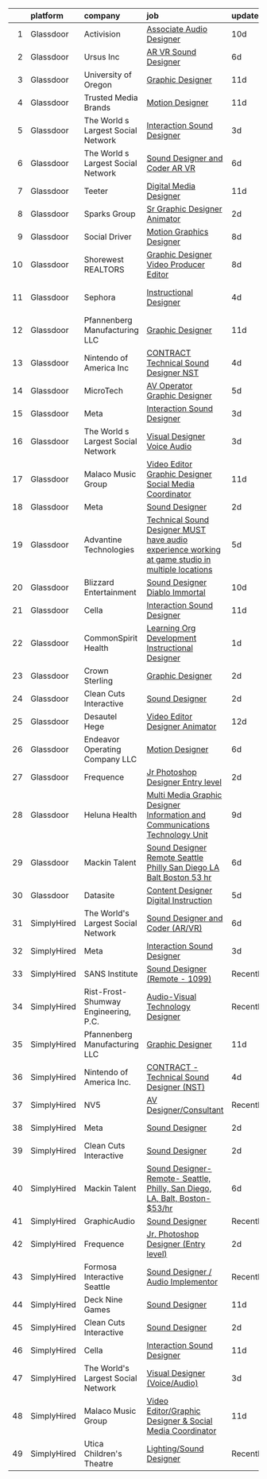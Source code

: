 

|    | platform    | company                              | job                                                                                                                                                                                                                                                                                                                                                                                                                                                                                                                                                                                                                                                                                                                                                                                                                                                                                                                                                                                                                                                                                                                                                                                                                                                                                                                                                                                           | update_time   | location            |
|---:|:------------|:-------------------------------------|:----------------------------------------------------------------------------------------------------------------------------------------------------------------------------------------------------------------------------------------------------------------------------------------------------------------------------------------------------------------------------------------------------------------------------------------------------------------------------------------------------------------------------------------------------------------------------------------------------------------------------------------------------------------------------------------------------------------------------------------------------------------------------------------------------------------------------------------------------------------------------------------------------------------------------------------------------------------------------------------------------------------------------------------------------------------------------------------------------------------------------------------------------------------------------------------------------------------------------------------------------------------------------------------------------------------------------------------------------------------------------------------------|:--------------|:--------------------|
|  1 | Glassdoor   | Activision                           | [Associate Audio Designer](https://www.glassdoor.com/partner/jobListing.htm?pos=116&ao=1136043&s=58&guid=00000182a047b8678edbb7082be2c1c3&src=GD_JOB_AD&t=SR&vt=w&cs=1_ed9d3778&cb=1660546431385&jobListingId=1008054055283&jrtk=3-0-1gag4fe4jgrhq801-1gag4fe55ii38800-8c79110d23674c70-)                                                                                                                                                                                                                                                                                                                                                                                                                                                                                                                                                                                                                                                                                                                                                                                                                                                                                                                                                                                                                                                                                                     | 10d           | Carlsbad, CA        |
|  2 | Glassdoor   | Ursus  Inc                           | [AR VR Sound Designer](https://www.glassdoor.com/partner/jobListing.htm?pos=107&ao=1110586&s=58&guid=00000182a047b8678edbb7082be2c1c3&src=GD_JOB_AD&t=SR&vt=w&ea=1&cs=1_579696b8&cb=1660546431385&jobListingId=1008060781401&cpc=44CD5376B8534B8F&jrtk=3-0-1gag4fe4jgrhq801-1gag4fe55ii38800-030c9e8f31c30fb1--6NYlbfkN0CT8vBT9H5mqECx2dfLV_FONLPDKpIRssxVwtj05Tmm4rA5I0VNOPdM1oYsK66ov5r3DWxwAiT3975pyDdK1dCkIm3HIa7Y5w_yS9WNwndK-pYnhQpIGvT_4JMoppqofj_V7n-KQXnwxuIp4sxGqFSLnh8gEwF36Ow_xbme12t9ChEp-GHl6fRQhd6574IIaGuOGCVi51k91WaRd6M8ERe3VOx5Uk43gur74xQFXTOcZiP5tSRQVrFiAsknzgZLfm00zOpDbdloS8yKkQmfoJEHBmN4vApKtgtlX3xG7TCNxLNz2Ll1wawrNtaJWJBohtoAo4pzqraJtZgKX2K-OkprPj3iFbWDSyhMNwFUFhkST-I7CixRzVs14tBwJlXfranQ7253ZsuI9ZaOed4Ek5osv9uX6xaEQzz_38NHK3MSyDZbqinY-3Hs2FkMc91ab8TcorPDeTvLlUU3Q2lP7XUZf-bP02vBrNj05PRfPraQKkrTZsnklXAQPvr1AlFQwFP8FUBmcQA4Ed3wWPL5oRwxI4fXwhVzAnJ6RuYyWIQqzF3eaQIE1XEFZ2fjQZNRRLWK3vTCOUYqjrvKAxMbyisAYHLSLs3htElHA7T1pqwmpg4ydRWOPuGKPNVsdAaKvXtSeeNCsTWm7qejmZoJ2iD2HdUjTPl0cN0USbIIKOkYJwZDLNK76QkcfPrbQq-0jr8HJOKsSio4D7Fc1XQblRJGS17UA-gj7iR1qTyqAYB2iQQBCkGMJVdY5bKXJyeuZC3YQeMc8l8LkQtmqdA9_dOaYYWq0nHTIfHdUy22Avui4J6zTTtoFsttg_7ipCoz2VVOxsBc5Pk7BDSlHoBpkP7x_AYRjF8yrVfvpi4Kqrp2zgMRhybeQ8nN36ZgLeTbJJ44QZawr2tVWDGZTyr_H8VKnTTIqMLXPwFAqNPFNi8rADJOukRx0pGzQyBG1tZ0j2lHO3hGDkeKIYJP6_GDBPBxN7DdP3u-SNxdMmlN8BNt40F1oTGF43o9K4h9ELI1ZKc%3D) | 6d            | Seattle, WA         |
|  3 | Glassdoor   | University of Oregon                 | [Graphic Designer](https://www.glassdoor.com/partner/jobListing.htm?pos=120&ao=1136043&s=58&guid=00000182a047b8678edbb7082be2c1c3&src=GD_JOB_AD&t=SR&vt=w&cs=1_58ac67c9&cb=1660546431385&jobListingId=1008051855572&jrtk=3-0-1gag4fe4jgrhq801-1gag4fe55ii38800-54f56c4b806fe0f6-)                                                                                                                                                                                                                                                                                                                                                                                                                                                                                                                                                                                                                                                                                                                                                                                                                                                                                                                                                                                                                                                                                                             | 11d           | Eugene, OR          |
|  4 | Glassdoor   | Trusted Media Brands                 | [Motion Designer](https://www.glassdoor.com/partner/jobListing.htm?pos=127&ao=1136043&s=58&guid=00000182a047b8678edbb7082be2c1c3&src=GD_JOB_AD&t=SR&vt=w&cs=1_9aad95c1&cb=1660546431387&jobListingId=1008051952532&jrtk=3-0-1gag4fe4jgrhq801-1gag4fe55ii38800-ccd4c43fddf6d43b-)                                                                                                                                                                                                                                                                                                                                                                                                                                                                                                                                                                                                                                                                                                                                                                                                                                                                                                                                                                                                                                                                                                              | 11d           | Remote              |
|  5 | Glassdoor   | The World s Largest Social Network   | [Interaction Sound Designer](https://www.glassdoor.com/partner/jobListing.htm?pos=106&ao=1110586&s=58&guid=00000182a047b8678edbb7082be2c1c3&src=GD_JOB_AD&t=SR&vt=w&ea=1&cs=1_54d41ce2&cb=1660546431384&jobListingId=1008067051048&cpc=155EB9D5185558AF&jrtk=3-0-1gag4fe4jgrhq801-1gag4fe55ii38800-477ea7a48c989530--6NYlbfkN0DSgjPPcnEdvoK3uuxfISLALE6pB1FR7YSHOr_tSg5_QGIhoz_2VqUepdcKLBLI_zTQW-ZBBRDRWKPjPUJ_3TJeeYOg5j-PYWrV5dwAp9ovXRg5_v4-biXz9abDZc2LYZVS8PoMAx669-DgQDMNpbGvBuYeHJ_uyNU1_WsBQvxI5Nto1azbYuVIMgdsmSl76wlfrNIV5rRicfDRlsEU1xSiemxIg3KsI177y5lqRcBu-tHWS0k4kEy7s__CDr_Lu879ighDPwTYXjy37vpa5vsE5QHe2lpU2ppb2rhyf7vyxUiUWbIsLfOx8ewe13JWdqVtbig_1UVb-BRuRsfqAp8pIlFUbqWEOYZGOcIptKLAv5xt-YjmnaCrX3GM2oBK3unGCBE9K24sxvJLKSo7qEKsEFV-SxDol-2Cc9JElJ6MtYe6q_xdvl286CGkVfa2lKHPx9uu4rtXlTyEWVrWmqXNW0j27aHqAcUu5MWzvvlEUB5mwq3bTGOmg5xguZF6XnECgXrOnHr6XH6-10rF8QvZXVXEaF7C1XV7lkA3Tb-Zev2nvYrR0QqlCpYKGQpr3Rb0EY1Y9QLY3bSQM5CvsSc9)                                                                                                                                                                                                                                                                                                                                                                                                                                         | 3d            | Los Angeles, CA     |
|  6 | Glassdoor   | The World s Largest Social Network   | [Sound Designer and Coder  AR VR ](https://www.glassdoor.com/partner/jobListing.htm?pos=105&ao=1110586&s=58&guid=00000182a047b8678edbb7082be2c1c3&src=GD_JOB_AD&t=SR&vt=w&ea=1&cs=1_8dfc8d73&cb=1660546431384&jobListingId=1008061726141&cpc=DE56C24FF6DEC286&jrtk=3-0-1gag4fe4jgrhq801-1gag4fe55ii38800-aa04f80198aa9385--6NYlbfkN0DSgjPPcnEdvoK3uuxfISLALE6pB1FR7YSHOr_tSg5_QGIhoz_2VqUepdcKLBLI_zRRqGxwsWbWurI4uRJn-fTCHyEZV6QHAGS_ixyA3RdsxGPMIES406OkmPd7lUSbf4lH-L6MU1rNbOY7rvQFuRge0CfamxT_cokjIzc0uvvntjlD4LtxDB2IWUFF_l-PtzN92mnR1SA6VU7X5N_aHf6Afq_gntex53XPKLDUWdsH7VE9XW-_Cmv0dzQzpnioJV8hmQhGs6NNdP88wBU5-yx17Id_FV9OQQeYroQ6t29DkPZx3Pr77kpjvQd_8dID_ImVfodSQjUyPaf4RmELDNBHo_5XZg2lNcMoDLB2Eka_RQ3OJ9M1GkHplhrYs3qQu1VVAKJclraK7hq1Nz1xMAp-SvU6dHuGRVTtOTCk5WYEFxFJaFajIhXIdf752mpZYMduwMT5STFntvYts_BaiVk2g0Ues-O9ZWwGsDzGvpKmYjjcamVSGgFLZSMO7o6HAor3T_pHO2XLgp1jme-z8BFThsfG4sy6MRH5jdVbZLh6ugiDSonw-w0B0NHSL8Wx8NTXm5pVuSElfthTzIGuU2nN)                                                                                                                                                                                                                                                                                                                                                                                                                                   | 6d            | Philadelphia, PA    |
|  7 | Glassdoor   | Teeter                               | [Digital Media Designer](https://www.glassdoor.com/partner/jobListing.htm?pos=122&ao=1136043&s=58&guid=00000182a047b8678edbb7082be2c1c3&src=GD_JOB_AD&t=SR&vt=w&ea=1&cs=1_07b382de&cb=1660546431386&jobListingId=1008050641753&jrtk=3-0-1gag4fe4jgrhq801-1gag4fe55ii38800-5966d2192ffe7148-)                                                                                                                                                                                                                                                                                                                                                                                                                                                                                                                                                                                                                                                                                                                                                                                                                                                                                                                                                                                                                                                                                                  | 11d           | Bonney Lake, WA     |
|  8 | Glassdoor   | Sparks Group                         | [Sr Graphic Designer Animator](https://www.glassdoor.com/partner/jobListing.htm?pos=113&ao=1110586&s=58&guid=00000182a047b8678edbb7082be2c1c3&src=GD_JOB_AD&t=SR&vt=w&cs=1_28f05c4e&cb=1660546431385&jobListingId=1008069082504&cpc=3BA4CE39D5B5DEF5&jrtk=3-0-1gag4fe4jgrhq801-1gag4fe55ii38800-9fb52559c671e326--6NYlbfkN0CVbIAoVGlVV0muHIzlWY31dYj5hrVkKa7qBWZ-hZn3g-zWnitpxah_RyLopvrEJPIhSC_NxYFAOkOUAxb24q12idpXmZDLqnP8qqXeafs5p-x-Up3FLRd-hBxwplnmgu-HuP8T6r5qz0r5qkXNepJ65unKf4eAdbFumPyfAY87zyKfPC2cLsJrsHc5tlBWdzdRyxMfSWwqN39_MzspGeTMjGjfH53u4bJZm7gk1opUG9KADDDU4mQ7ZBWvhpBe-Rdd8yI7zzk_gEY43FT9jgsEiGqaz6gn6xDQPi463kJn-HvnwsxyqvtRiEKT5A7kU0W-qeZwTyRLfIE3ONTZFgEmTLsxtv41a7JEsr_VwfXEHH45pXL6bCSgqIHEGwNI_D-hDqQ2LPP3Dk53kY057fkUM7mqPkTZ6de3kXxfAFsRA88R8Gp0X__3-QRj5uCoO5quJJXGmMK-kkBV6n0Fg8MNoqsofm4VexVH4B4IJcFlKyZHbI-_vPLE)                                                                                                                                                                                                                                                                                                                                                                                                                                                                                                                                            | 2d            | McLean, VA          |
|  9 | Glassdoor   | Social Driver                        | [Motion Graphics Designer](https://www.glassdoor.com/partner/jobListing.htm?pos=123&ao=1136043&s=58&guid=00000182a047b8678edbb7082be2c1c3&src=GD_JOB_AD&t=SR&vt=w&ea=1&cs=1_c5b78d25&cb=1660546431386&jobListingId=1008056782244&jrtk=3-0-1gag4fe4jgrhq801-1gag4fe55ii38800-753ebc5773c72d90-)                                                                                                                                                                                                                                                                                                                                                                                                                                                                                                                                                                                                                                                                                                                                                                                                                                                                                                                                                                                                                                                                                                | 8d            | Austin, TX          |
| 10 | Glassdoor   | Shorewest  REALTORS                  | [Graphic Designer   Video Producer   Editor](https://www.glassdoor.com/partner/jobListing.htm?pos=124&ao=1136043&s=58&guid=00000182a047b8678edbb7082be2c1c3&src=GD_JOB_AD&t=SR&vt=w&ea=1&cs=1_6f2b6905&cb=1660546431386&jobListingId=1008057112953&jrtk=3-0-1gag4fe4jgrhq801-1gag4fe55ii38800-476bc904ff4fda1a-)                                                                                                                                                                                                                                                                                                                                                                                                                                                                                                                                                                                                                                                                                                                                                                                                                                                                                                                                                                                                                                                                              | 8d            | Brookfield, WI      |
| 11 | Glassdoor   | Sephora                              | [Instructional Designer](https://www.glassdoor.com/partner/jobListing.htm?pos=129&ao=1136043&s=58&guid=00000182a047b8678edbb7082be2c1c3&src=GD_JOB_AD&t=SR&vt=w&cs=1_4c6064a4&cb=1660546431387&jobListingId=1008064897628&jrtk=3-0-1gag4fe4jgrhq801-1gag4fe55ii38800-c6a608b4d4c957f5-)                                                                                                                                                                                                                                                                                                                                                                                                                                                                                                                                                                                                                                                                                                                                                                                                                                                                                                                                                                                                                                                                                                       | 4d            | San Francisco, CA   |
| 12 | Glassdoor   | Pfannenberg Manufacturing LLC        | [Graphic Designer](https://www.glassdoor.com/partner/jobListing.htm?pos=103&ao=1110586&s=58&guid=00000182a047b8678edbb7082be2c1c3&src=GD_JOB_AD&t=SR&vt=w&ea=1&cs=1_79a94da8&cb=1660546431383&jobListingId=1008050419234&cpc=328097CF308554EF&jrtk=3-0-1gag4fe4jgrhq801-1gag4fe55ii38800-4d785862bc0e19b7--6NYlbfkN0AakyOTjEZNreXXt2Vg2QxN29YmDSS12MpPIAW0YUpO-bhjitwDthpKKUtE1wHEBohxXHh6EQS9l-eTL14B8EU01tujiSegCZfo0U7cS5QzF-DN5KNQTZCV9a5Eo0-o0AzCgi9a2B4lOnpdQ1lb1khezqIgXFvO7NbZuwNyFLXXLb7vk5ShaIUSu5hQz7c0tkvSXQtvbtjPQxUkTTI4J-qqUvbHvSziyL5AL0RrtsaGkufGYxelTaGCPfIBXOrxIdLkFSgAIvTbKXImAekIWfRALO3pwAVCPhh6xUKxFnolR5QaCRTJMtTIRFGczY82IHmIae6PFo-kc4qR5ao2xWgUlFxTzo6TWXB0_jEJoQhB4_oFleRGc9tD640ArCvOiKUN4SP5dpqvIqLtYktxsG8y29HRoivJLSpkeLwKvkbEqSwmgzMhn3SPX2xcpektNmsIze9cM9oscFus15fluB4npNLiQoDlJzCIgJQKo0Y7Xz5Rh0VczToqJ3Yv_U2aTmI%3D)                                                                                                                                                                                                                                                                                                                                                                                                                                                                                                                                     | 11d           | Lancaster, NY       |
| 13 | Glassdoor   | Nintendo of America Inc              | [CONTRACT   Technical Sound Designer  NST ](https://www.glassdoor.com/partner/jobListing.htm?pos=112&ao=1136043&s=58&guid=00000182a047b8678edbb7082be2c1c3&src=GD_JOB_AD&t=SR&vt=w&cs=1_ec0b4a5c&cb=1660546431385&jobListingId=1008066224463&jrtk=3-0-1gag4fe4jgrhq801-1gag4fe55ii38800-4f54bb3e91a298df-)                                                                                                                                                                                                                                                                                                                                                                                                                                                                                                                                                                                                                                                                                                                                                                                                                                                                                                                                                                                                                                                                                    | 4d            | Redmond, WA         |
| 14 | Glassdoor   | MicroTech                            | [AV Operator Graphic Designer](https://www.glassdoor.com/partner/jobListing.htm?pos=117&ao=1136043&s=58&guid=00000182a047b8678edbb7082be2c1c3&src=GD_JOB_AD&t=SR&vt=w&cs=1_c3c1eb8b&cb=1660546431385&jobListingId=1008063755104&jrtk=3-0-1gag4fe4jgrhq801-1gag4fe55ii38800-ee30e45e715a9278-)                                                                                                                                                                                                                                                                                                                                                                                                                                                                                                                                                                                                                                                                                                                                                                                                                                                                                                                                                                                                                                                                                                 | 5d            | Ft Leonard Wd, MO   |
| 15 | Glassdoor   | Meta                                 | [Interaction Sound Designer](https://www.glassdoor.com/partner/jobListing.htm?pos=111&ao=1136043&s=58&guid=00000182a047b8678edbb7082be2c1c3&src=GD_JOB_AD&t=SR&vt=w&cs=1_4cae56bc&cb=1660546431384&jobListingId=1008066993623&jrtk=3-0-1gag4fe4jgrhq801-1gag4fe55ii38800-0309ec683cd103c0-)                                                                                                                                                                                                                                                                                                                                                                                                                                                                                                                                                                                                                                                                                                                                                                                                                                                                                                                                                                                                                                                                                                   | 3d            | Remote              |
| 16 | Glassdoor   | The World s Largest Social Network   | [Visual Designer  Voice Audio ](https://www.glassdoor.com/partner/jobListing.htm?pos=108&ao=1110586&s=58&guid=00000182a047b8678edbb7082be2c1c3&src=GD_JOB_AD&t=SR&vt=w&ea=1&cs=1_bad4e455&cb=1660546431384&jobListingId=1008067051083&cpc=F4EED0218A761C36&jrtk=3-0-1gag4fe4jgrhq801-1gag4fe55ii38800-4b0714fb697a8b03--6NYlbfkN0DSgjPPcnEdvoK3uuxfISLALE6pB1FR7YSHOr_tSg5_QGIhoz_2VqUepdcKLBLI_zTQW-ZBBRDRWFCv-kLGnEyfy7ZJFZ7vFVbEVVpV0D8ErEqHel1_k-oValg10oYECT88KK1oR_NyEkboQhdiEJ6YgsFM2wAhZ-6ygv533mnhvgQPsvUlXtN8WXdu__eSjUgqn8jwxGdbcRFkOaLMO4s1Bj-d2t4HQ0Rm14hubj9JKohTzPJIunSKQ-FutQDYP1EFKpkGN4XLmWDxfjvbZWxRT4lxMvmyYILo-Y3Frl_vH-Dz_6Q3zza-c3z7EuYfaA-Re0pVvx1oU8HWpKJajF9ENnnD1_JqpGcRY_6NPMwgVr-bCgAFwqTn8HXy6-GKgKF_NGD67JwamWHIpqoOkdqfdZY0FLIE371zhGoXt27EWqZZO34T1gk7Kg6mpUwL4Gu58RTi-U4noGpLZJ0WArEHrrGyUQcA10tVFhMNNv3bnAKqe_Gg1nEoYDSS9H8W9-3XQFSi_YtDkTY-eBk15Yhmx63XQEd4h--Sfy3znqfVaBTzxMBP6CLdvI8atlHB79LkuW040btJa8dCtEV8UQNG)                                                                                                                                                                                                                                                                                                                                                                                                                                      | 3d            | Boston, MA          |
| 17 | Glassdoor   | Malaco Music Group                   | [Video Editor Graphic Designer   Social Media Coordinator](https://www.glassdoor.com/partner/jobListing.htm?pos=102&ao=1110586&s=58&guid=00000182a047b8678edbb7082be2c1c3&src=GD_JOB_AD&t=SR&vt=w&ea=1&cs=1_d0e7558a&cb=1660546431383&jobListingId=1008050606532&cpc=8C48BB2340EE80D8&jrtk=3-0-1gag4fe4jgrhq801-1gag4fe55ii38800-032f865bd9ee7d0b--6NYlbfkN0AjYf5Qys17sPgkFKqWbnfQoZPZ9LfbKQbr3xG7f3WSbJKFA7p7T5Gl8ZeRW3WFFev5P5pozGdx2fb8kZ651nSZUtHVfvKcYCsfE1S_OdwjAkxGiuhGBiLTKwM5iWSoMayNwaEGmxHY29AAJePxKhD880ECMx5VeFYMO3gAW6FanL1qCTR_Rxt11OcZleM1XY1pSpO91wpZbFEM-k3vUJXHsz1srp_EX1d_PHftJk9f_90RTY8El4brIEAAy5KrtOPFTnAcDuv4nnAZe_k7WGdbRRRMDwezcL_NwO4ZYr0O0jJcfEhwCo5IehjNAf6x9UM0M_gmdLQaYbIRZPT7JxFxWL7QPbx1CWTm39kJDqnx48bO51PQaCdSnvA89aleowyAdZQJqn09Cs1uVig1gK4v6JRY0FPubxe1XHGSIX-070tf8K4gqTIV5Xal8L_74skZ4oKLJ8C4D4sYnr5boRwj80zUpY2XhxLHJ7g3IS8_iNB0KWeNZF7QVrs7rnkGWCC1TNlCYPEBr2-_8Jl81qdv-dg0oTRvLjUB5gwRaWJrQA%3D%3D)                                                                                                                                                                                                                                                                                                                                                                                                                                               | 11d           | Jackson, MS         |
| 18 | Glassdoor   | Meta                                 | [Sound Designer](https://www.glassdoor.com/partner/jobListing.htm?pos=109&ao=1136043&s=58&guid=00000182a047b8678edbb7082be2c1c3&src=GD_JOB_AD&t=SR&vt=w&cs=1_c3dc25f4&cb=1660546431384&jobListingId=1008068607284&jrtk=3-0-1gag4fe4jgrhq801-1gag4fe55ii38800-994aa574a818d0ec-)                                                                                                                                                                                                                                                                                                                                                                                                                                                                                                                                                                                                                                                                                                                                                                                                                                                                                                                                                                                                                                                                                                               | 2d            | Remote              |
| 19 | Glassdoor   | Advantine Technologies               | [Technical Sound Designer  MUST have audio experience working at game studio  in multiple locations](https://www.glassdoor.com/partner/jobListing.htm?pos=126&ao=1136043&s=58&guid=00000182a047b8678edbb7082be2c1c3&src=GD_JOB_AD&t=SR&vt=w&ea=1&cs=1_63034a05&cb=1660546431387&jobListingId=1008063959886&jrtk=3-0-1gag4fe4jgrhq801-1gag4fe55ii38800-6d079c6461adae76-)                                                                                                                                                                                                                                                                                                                                                                                                                                                                                                                                                                                                                                                                                                                                                                                                                                                                                                                                                                                                                      | 5d            | Seattle, WA         |
| 20 | Glassdoor   | Blizzard Entertainment               | [Sound Designer   Diablo Immortal](https://www.glassdoor.com/partner/jobListing.htm?pos=115&ao=1136043&s=58&guid=00000182a047b8678edbb7082be2c1c3&src=GD_JOB_AD&t=SR&vt=w&cs=1_0865311a&cb=1660546431385&jobListingId=1008054412065&jrtk=3-0-1gag4fe4jgrhq801-1gag4fe55ii38800-81ce4dea9804f6ce-)                                                                                                                                                                                                                                                                                                                                                                                                                                                                                                                                                                                                                                                                                                                                                                                                                                                                                                                                                                                                                                                                                             | 10d           | Irvine, CA          |
| 21 | Glassdoor   | Cella                                | [Interaction Sound Designer](https://www.glassdoor.com/partner/jobListing.htm?pos=104&ao=1110586&s=58&guid=00000182a047b8678edbb7082be2c1c3&src=GD_JOB_AD&t=SR&vt=w&cs=1_6109106b&cb=1660546431383&jobListingId=1008052037817&cpc=8795CF9063CD573D&jrtk=3-0-1gag4fe4jgrhq801-1gag4fe55ii38800-32c0d57c93b37a46--6NYlbfkN0ABL5jwqrJX8j4-zsE1pdctockIOMh3bUiDojLxDHSgft-IBPHc-ugKxXUaFJpc9dcslo_kQI6e181zDbgUqpxGtQzcffkWtUW3tagjWR9utRjhHuCcsEaQM-JyLwBDAhEeZE1AalR73XIKDtyyn05K0Ch2c103Wzt0Eutj5r6WKZZc3G-kEktokDT0I1YcOS06Xq0OzeQLQJ2WDHXleu2l4BA4eAklftKd4Ai5Y88C--POccTTAC2BMuuSEyhMk0sjOVaR31MMGMUzY4YS7b_cgLnvgOdcuXLKMHq_2m2RPFrqlnK1r_hqOSVMLrh9PEfBNMNd48aVO6pwcaIfU53TmNs918d2VgQWQY_wCgkF2LNpX3kO5F34wBhpEjtgI0AD8IBtxEqd4qDij5WLgkwhSCZrYizYWfSj0ur7JQyf3oXgcH1heva9VRivy74iTbFprkHxwW67Gbf36rS3fffiu_EFmxpjsmiLoh1U-HNQ1RirJCDboNRUadHk16wU8CObikNcUAv2jPvXLLnCZ-ssu7vftE5qRaY7dlwRVJZoSsuIQiS_Bpon8JirTJgeHNp6wWRTx3fyLkDG8P8k-VbuuUmtbRLd3befRK8LVI6bNn7z7Lxj4WPFsokaCjIymuYvAhGkWRd8J2wI7dUL1MOA6wtUQ_GWgS2Vu7QP9T8W9bN9Jt2NjvubdJd7yN7LFexBpbY_C7aVTp7PoiB6PZBaE0XbSzFgnn3YJ2mduYwTy5X_KOF7Sc4h)                                                                                                                                                                                                                                                                              | 11d           | Menlo Park, CA      |
| 22 | Glassdoor   | CommonSpirit Health                  | [Learning Org Development Instructional Designer](https://www.glassdoor.com/partner/jobListing.htm?pos=125&ao=1136043&s=58&guid=00000182a047b8678edbb7082be2c1c3&src=GD_JOB_AD&t=SR&vt=w&cs=1_6c75976c&cb=1660546431386&jobListingId=1008069868423&jrtk=3-0-1gag4fe4jgrhq801-1gag4fe55ii38800-50c9901027ea128b-)                                                                                                                                                                                                                                                                                                                                                                                                                                                                                                                                                                                                                                                                                                                                                                                                                                                                                                                                                                                                                                                                              | 1d            | Englewood, CO       |
| 23 | Glassdoor   | Crown Sterling                       | [Graphic Designer](https://www.glassdoor.com/partner/jobListing.htm?pos=119&ao=1136043&s=58&guid=00000182a047b8678edbb7082be2c1c3&src=GD_JOB_AD&t=SR&vt=w&ea=1&cs=1_a46f7187&cb=1660546431385&jobListingId=1008068774089&jrtk=3-0-1gag4fe4jgrhq801-1gag4fe55ii38800-8100a41541111977-)                                                                                                                                                                                                                                                                                                                                                                                                                                                                                                                                                                                                                                                                                                                                                                                                                                                                                                                                                                                                                                                                                                        | 2d            | Newport Beach, CA   |
| 24 | Glassdoor   | Clean Cuts Interactive               | [Sound Designer](https://www.glassdoor.com/partner/jobListing.htm?pos=101&ao=1110586&s=58&guid=00000182a047b8678edbb7082be2c1c3&src=GD_JOB_AD&t=SR&vt=w&ea=1&cs=1_e6e3fde8&cb=1660546431383&jobListingId=1008068462835&cpc=FA84DF7EA1EC2398&jrtk=3-0-1gag4fe4jgrhq801-1gag4fe55ii38800-180f36a67d041096--6NYlbfkN0BdWmvb-rJl2QNnPZsqfom0WtyBpRDZD-qGOAPpXEAerX6a6oApLbNube8VIkmBRry4WGRoB0qsfFORcDwlv5J-Sd2QpNdWVPU3rpOKe16b-v51oCGYFn1Gg0GCh9sLO-2YemhZ2pKU_mGnQ6gmjy9PJXCZWcP9S85pmy_gMB17x15owpHU1MnjT43sqb3YyQAR7dqX6Wqg1WcMw23UtyWMoDpY06Qv2uB_BEDz_AP6vPctPdCMQI3qtbfW7RgC_Czc0tZtxxeZ26bmXaIRTscDj7QGeKJF8URNwZfY7exagcBmg1db_tO7Q0FTDiUcDVBxxe1ugZ-BkYZWPg2NCfEh1l2O_4SePI4WXZusExkbD8F0mss-kP2yicEUP6Xl8hReNJ2nnvFaXnTSPbAK6XK56S6QmL5rJ0YrMsl8naXsJ_w8bKfm-pWW3k0PA8wDhxwCIxThCQCpgtKazKpzPCtxcPdA6SN18MkfF_5A9m3XW_G1fZk6l0pD)                                                                                                                                                                                                                                                                                                                                                                                                                                                                                                                                                     | 2d            | Remote              |
| 25 | Glassdoor   | Desautel Hege                        | [Video Editor   Designer   Animator](https://www.glassdoor.com/partner/jobListing.htm?pos=121&ao=1136043&s=58&guid=00000182a047b8678edbb7082be2c1c3&src=GD_JOB_AD&t=SR&vt=w&cs=1_9c3c941e&cb=1660546431386&jobListingId=1008048371175&jrtk=3-0-1gag4fe4jgrhq801-1gag4fe55ii38800-d582c49682f17ec1-)                                                                                                                                                                                                                                                                                                                                                                                                                                                                                                                                                                                                                                                                                                                                                                                                                                                                                                                                                                                                                                                                                           | 12d           | Remote              |
| 26 | Glassdoor   | Endeavor Operating Company  LLC      | [Motion Designer](https://www.glassdoor.com/partner/jobListing.htm?pos=128&ao=1136043&s=58&guid=00000182a047b8678edbb7082be2c1c3&src=GD_JOB_AD&t=SR&vt=w&cs=1_618b28b4&cb=1660546431387&jobListingId=1008060392301&jrtk=3-0-1gag4fe4jgrhq801-1gag4fe55ii38800-c5485b3a6cabc7e4-)                                                                                                                                                                                                                                                                                                                                                                                                                                                                                                                                                                                                                                                                                                                                                                                                                                                                                                                                                                                                                                                                                                              | 6d            | New York, NY        |
| 27 | Glassdoor   | Frequence                            | [Jr  Photoshop Designer  Entry level ](https://www.glassdoor.com/partner/jobListing.htm?pos=110&ao=1136043&s=58&guid=00000182a047b8678edbb7082be2c1c3&src=GD_JOB_AD&t=SR&vt=w&cs=1_891e8433&cb=1660546431384&jobListingId=1008068662677&jrtk=3-0-1gag4fe4jgrhq801-1gag4fe55ii38800-3dd3d1aa24f723f9-)                                                                                                                                                                                                                                                                                                                                                                                                                                                                                                                                                                                                                                                                                                                                                                                                                                                                                                                                                                                                                                                                                         | 2d            | Remote              |
| 28 | Glassdoor   | Heluna Health                        | [Multi Media Graphic Designer  Information and Communications Technology Unit ](https://www.glassdoor.com/partner/jobListing.htm?pos=130&ao=1136043&s=58&guid=00000182a047b8678edbb7082be2c1c3&src=GD_JOB_AD&t=SR&vt=w&cs=1_b38cdf9d&cb=1660546431387&jobListingId=1008056291765&jrtk=3-0-1gag4fe4jgrhq801-1gag4fe55ii38800-2e3a5f2fe3f4fbdd-)                                                                                                                                                                                                                                                                                                                                                                                                                                                                                                                                                                                                                                                                                                                                                                                                                                                                                                                                                                                                                                                | 9d            | El Centro, CA       |
| 29 | Glassdoor   | Mackin Talent                        | [Sound Designer Remote  Seattle  Philly  San Diego  LA  Balt  Boston   53 hr](https://www.glassdoor.com/partner/jobListing.htm?pos=114&ao=1136043&s=58&guid=00000182a047b8678edbb7082be2c1c3&src=GD_JOB_AD&t=SR&vt=w&ea=1&cs=1_fe59eba3&cb=1660546431385&jobListingId=1008061021033&jrtk=3-0-1gag4fe4jgrhq801-1gag4fe55ii38800-94404600db9592ac-)                                                                                                                                                                                                                                                                                                                                                                                                                                                                                                                                                                                                                                                                                                                                                                                                                                                                                                                                                                                                                                             | 6d            | Remote              |
| 30 | Glassdoor   | Datasite                             | [Content Designer  Digital Instruction](https://www.glassdoor.com/partner/jobListing.htm?pos=118&ao=1136043&s=58&guid=00000182a047b8678edbb7082be2c1c3&src=GD_JOB_AD&t=SR&vt=w&cs=1_adda3bd3&cb=1660546431385&jobListingId=1008063092356&jrtk=3-0-1gag4fe4jgrhq801-1gag4fe55ii38800-7bbf37991c905e0d-)                                                                                                                                                                                                                                                                                                                                                                                                                                                                                                                                                                                                                                                                                                                                                                                                                                                                                                                                                                                                                                                                                        | 5d            | Remote              |
| 31 | SimplyHired | The World's Largest Social Network   | [Sound Designer and Coder (AR/VR)](https://www.simplyhired.com/job/sDdgQtUCzk8kOXxgNdBghhnoGA9n-Crh-9t0w_EICvgtiDtDeGpfMg?q=sound+designer)                                                                                                                                                                                                                                                                                                                                                                                                                                                                                                                                                                                                                                                                                                                                                                                                                                                                                                                                                                                                                                                                                                                                                                                                                                                   | 6d            | Philadelphia, PA    |
| 32 | SimplyHired | Meta                                 | [Interaction Sound Designer](https://www.simplyhired.com/job/-jenaefXanukpe0HSwiTye_1UqYaEOG0YTBRRQXeKxViWTwXyvRYpg?q=sound+designer)                                                                                                                                                                                                                                                                                                                                                                                                                                                                                                                                                                                                                                                                                                                                                                                                                                                                                                                                                                                                                                                                                                                                                                                                                                                         | 3d            | Remote +5 locations |
| 33 | SimplyHired | SANS Institute                       | [Sound Designer (Remote - 1099)](https://www.simplyhired.com/job/l5XtJmV5Za5NPAoCY67pJ8osv7Dd9cygFT5KvUQHRZZ5LCw9cI7qOA?q=sound+designer)                                                                                                                                                                                                                                                                                                                                                                                                                                                                                                                                                                                                                                                                                                                                                                                                                                                                                                                                                                                                                                                                                                                                                                                                                                                     | Recently      | Bethesda, MD        |
| 34 | SimplyHired | Rist-Frost-Shumway Engineering, P.C. | [Audio-Visual Technology Designer](https://www.simplyhired.com/job/OMxrMh8WHY_VNcw74L4J3w8rMgzooJxEwq9_0YhhoPHZG11rZ5ZCeA?q=sound+designer)                                                                                                                                                                                                                                                                                                                                                                                                                                                                                                                                                                                                                                                                                                                                                                                                                                                                                                                                                                                                                                                                                                                                                                                                                                                   | Recently      | Laconia, NH         |
| 35 | SimplyHired | Pfannenberg Manufacturing LLC        | [Graphic Designer](https://www.simplyhired.com/job/eAQh0BnP_VfSJEX4vFH_cC2uJOdwE6XReAdesAQneAb4Q-ioZBCl_g?q=sound+designer)                                                                                                                                                                                                                                                                                                                                                                                                                                                                                                                                                                                                                                                                                                                                                                                                                                                                                                                                                                                                                                                                                                                                                                                                                                                                   | 11d           | Lancaster, NY       |
| 36 | SimplyHired | Nintendo of America Inc.             | [CONTRACT - Technical Sound Designer (NST)](https://www.simplyhired.com/job/TPW0XrKmxf-vwIJbi5AmHPtMATFGZtcAoqs0JfFzV3o8SCHuwWm1gw?q=sound+designer)                                                                                                                                                                                                                                                                                                                                                                                                                                                                                                                                                                                                                                                                                                                                                                                                                                                                                                                                                                                                                                                                                                                                                                                                                                          | 4d            | Redmond, WA         |
| 37 | SimplyHired | NV5                                  | [AV Designer/Consultant](https://www.simplyhired.com/job/4NDOFxz6AaFE4t7vXtn8KviBkemSb7tVhSuOUA08TCc4fQsAg3fr5Q?q=sound+designer)                                                                                                                                                                                                                                                                                                                                                                                                                                                                                                                                                                                                                                                                                                                                                                                                                                                                                                                                                                                                                                                                                                                                                                                                                                                             | Recently      | Arlington, TX       |
| 38 | SimplyHired | Meta                                 | [Sound Designer](https://www.simplyhired.com/job/B9jC5ZTtxgxvAo0pHZYEFQSV4L3HIbn0ieWkkGRZxYJtVOoKOsaAXg?q=sound+designer)                                                                                                                                                                                                                                                                                                                                                                                                                                                                                                                                                                                                                                                                                                                                                                                                                                                                                                                                                                                                                                                                                                                                                                                                                                                                     | 2d            | Remote +3 locations |
| 39 | SimplyHired | Clean Cuts Interactive               | [Sound Designer](https://www.simplyhired.com/job/URpHRLKxsUQ4hdInq3xa6FnJYJDM-ccCCSLPb7pl2cnZUbjIHBvDJg?q=sound+designer)                                                                                                                                                                                                                                                                                                                                                                                                                                                                                                                                                                                                                                                                                                                                                                                                                                                                                                                                                                                                                                                                                                                                                                                                                                                                     | 2d            | Remote              |
| 40 | SimplyHired | Mackin Talent                        | [Sound Designer-Remote- Seattle, Philly, San Diego, LA, Balt, Boston- $53/hr](https://www.simplyhired.com/job/D23Y9wIsNTtRUick-sWfGSbFMWRBlovit-9r2d0bgm0YxwYcNKgd6g?q=sound+designer)                                                                                                                                                                                                                                                                                                                                                                                                                                                                                                                                                                                                                                                                                                                                                                                                                                                                                                                                                                                                                                                                                                                                                                                                        | 6d            | Remote              |
| 41 | SimplyHired | GraphicAudio                         | [Sound Designer](https://www.simplyhired.com/job/tpxG3u0VMzCKteQYdKolpCqGoSBv-BSP6-ugLnAgXYs5lOtcbAckwg?q=sound+designer)                                                                                                                                                                                                                                                                                                                                                                                                                                                                                                                                                                                                                                                                                                                                                                                                                                                                                                                                                                                                                                                                                                                                                                                                                                                                     | Recently      | Remote              |
| 42 | SimplyHired | Frequence                            | [Jr. Photoshop Designer (Entry level)](https://www.simplyhired.com/job/dk_2wWts5Sho9ibIYPoY7yDcDBCvZR4xtjSSYdJQghKdq9mlVvhh-w?q=sound+designer)                                                                                                                                                                                                                                                                                                                                                                                                                                                                                                                                                                                                                                                                                                                                                                                                                                                                                                                                                                                                                                                                                                                                                                                                                                               | 2d            | Remote              |
| 43 | SimplyHired | Formosa Interactive Seattle          | [Sound Designer / Audio Implementor](https://www.simplyhired.com/job/vlF4rzpIgemNyADbSUoWC36FtYYh2ouWspqfTFtuxzveh07-6RCwmg?q=sound+designer)                                                                                                                                                                                                                                                                                                                                                                                                                                                                                                                                                                                                                                                                                                                                                                                                                                                                                                                                                                                                                                                                                                                                                                                                                                                 | Recently      | Seattle, WA         |
| 44 | SimplyHired | Deck Nine Games                      | [Sound Designer](https://www.simplyhired.com/job/iz6i-HlUxxVIfGstw4fVaxnhc2kyEC3JD6ixIrv1CjJkn928zMpmow?q=sound+designer)                                                                                                                                                                                                                                                                                                                                                                                                                                                                                                                                                                                                                                                                                                                                                                                                                                                                                                                                                                                                                                                                                                                                                                                                                                                                     | 11d           | United States       |
| 45 | SimplyHired | Clean Cuts Interactive               | [Sound Designer](https://www.simplyhired.com/job/URpHRLKxsUQ4hdInq3xa6FnJYJDM-ccCCSLPb7pl2cnZUbjIHBvDJg?q=sound+designer)                                                                                                                                                                                                                                                                                                                                                                                                                                                                                                                                                                                                                                                                                                                                                                                                                                                                                                                                                                                                                                                                                                                                                                                                                                                                     | 2d            | Remote              |
| 46 | SimplyHired | Cella                                | [Interaction Sound Designer](https://www.simplyhired.com/job/JDJXrEQupcCXzLub4EKpUuUWrStpnjkTGkyGHaNzDBKRPjj_3Kpg_A?q=sound+designer)                                                                                                                                                                                                                                                                                                                                                                                                                                                                                                                                                                                                                                                                                                                                                                                                                                                                                                                                                                                                                                                                                                                                                                                                                                                         | 11d           | Menlo Park, CA      |
| 47 | SimplyHired | The World's Largest Social Network   | [Visual Designer (Voice/Audio)](https://www.simplyhired.com/job/H79TA5Z80KATbcOn-CZRIIrWeLrKILuHpuxZsD5Jsz2KezIqiPAd6w?q=sound+designer)                                                                                                                                                                                                                                                                                                                                                                                                                                                                                                                                                                                                                                                                                                                                                                                                                                                                                                                                                                                                                                                                                                                                                                                                                                                      | 3d            | Philadelphia, PA    |
| 48 | SimplyHired | Malaco Music Group                   | [Video Editor/Graphic Designer & Social Media Coordinator](https://www.simplyhired.com/job/eJLXDTLG_whbt-w51qFxj2q8KoxV59oxxRVd7b1-a18929poYQj5dg?q=sound+designer)                                                                                                                                                                                                                                                                                                                                                                                                                                                                                                                                                                                                                                                                                                                                                                                                                                                                                                                                                                                                                                                                                                                                                                                                                           | 11d           | Jackson, MS         |
| 49 | SimplyHired | Utica Children's Theatre             | [Lighting/Sound Designer](https://www.simplyhired.com/job/k5WN2VTWEdBH7LHvMIdyGJ7KKVm0hiyEeo9slr8HDzbeQbxtZWzhxA?q=sound+designer)                                                                                                                                                                                                                                                                                                                                                                                                                                                                                                                                                                                                                                                                                                                                                                                                                                                                                                                                                                                                                                                                                                                                                                                                                                                            | Recently      | Utica, NY           |